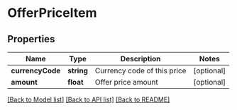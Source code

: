 # OfferPriceItem

## Properties
Name | Type | Description | Notes
------------ | ------------- | ------------- | -------------
**currencyCode** | **string** | Currency code of this price | [optional] 
**amount** | **float** | Offer price amount | [optional] 

[[Back to Model list]](../README.md#documentation-for-models) [[Back to API list]](../README.md#documentation-for-api-endpoints) [[Back to README]](../README.md)



